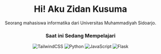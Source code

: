 <div align="center">
  <h1 align="center">Hi! Aku Zidan Kusuma</h1>
  <p align="center">Seorang mahasiswa informatika dari Universitas Muhammadiyah Sidoarjo.</p>
  
  <h3 align="center">Saat ini Sedang Mempelajari</h3>

![TailwindCSS](https://img.shields.io/badge/tailwindcss-%2338B2AC.svg?style=for-the-badge&logo=tailwind-css&logoColor=white) 
![Python](https://img.shields.io/badge/python-3670A0?style=for-the-badge&logo=python&logoColor=ffdd54) 
![JavaScript](https://img.shields.io/badge/javascript-%23323330.svg?style=for-the-badge&logo=javascript&logoColor=%23F7DF1E) 
![Flask](https://img.shields.io/badge/flask-%23000.svg?style=for-the-badge&logo=flask&logoColor=white)

</div>
